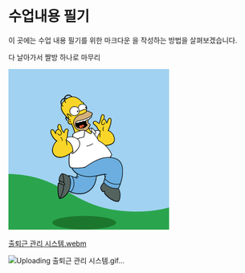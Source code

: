 # 수업내용 필기
이 곳에는 수업 내용 필기를 위한 마크다운 을 작성하는 방법을 살펴보겠습니다.

 다 날아가서 짤방 하나로 마무리
 
 ![무야호!](aa.gif)


[출퇴근 관리 시스템.webm](https://github.com/user-attachments/assets/5bf433cf-9989-4fb7-918a-c8aaca7a0d55)



![Uploading 출퇴근 관리 시스템.gif…]()
